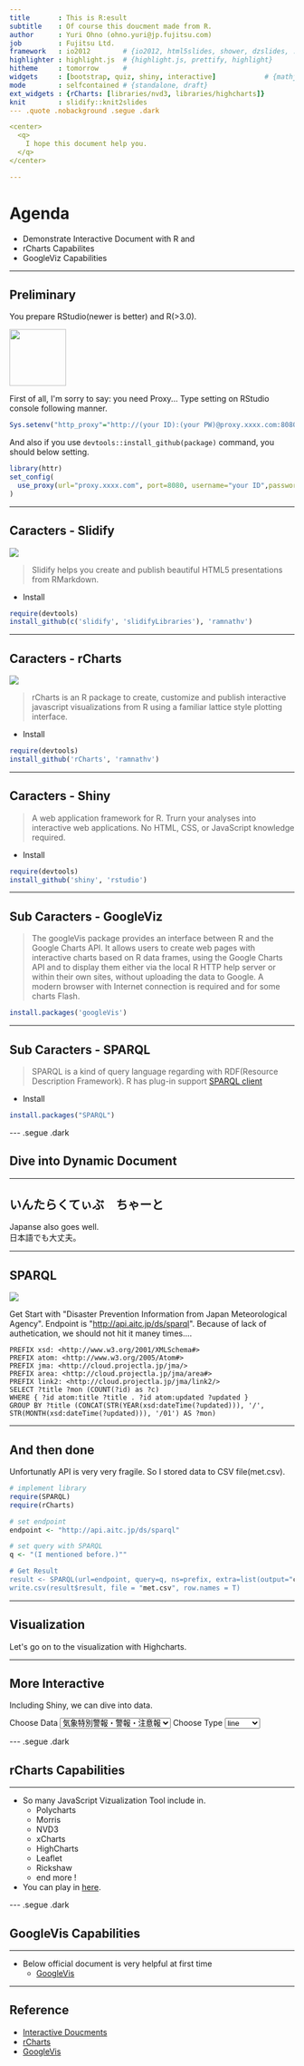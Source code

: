 ```yaml
---
title       : This is R:esult
subtitle    : Of course this doucment made from R.
author      : Yuri Ohno (ohno.yuri@jp.fujitsu.com)
job         : Fujitsu Ltd.
framework   : io2012        # {io2012, html5slides, shower, dzslides, ...}
highlighter : highlight.js  # {highlight.js, prettify, highlight}
hitheme     : tomorrow      # 
widgets     : [bootstrap, quiz, shiny, interactive]            # {mathjax, quiz, bootstrap}
mode        : selfcontained # {standalone, draft}
ext_widgets : {rCharts: [libraries/nvd3, libraries/highcharts]}
knit        : slidify::knit2slides
--- .quote .nobackground .segue .dark

<center>
  <q>
    I hope this document help you.
  </q>
</center>

---
```


# Agenda

* Demonstrate Interactive Document with R and 
* rCharts Capabilites
* GoogleViz Capabilities

---

## Preliminary

You prepare RStudio(newer is better) and R(>3.0).

<img src="http://shiny.rstudio.com/tutorial/lesson2/www/bigorb.png" width="100" height="100">

First of all, I'm sorry to say: you need Proxy...
Type setting on RStudio console following manner.

```r
Sys.setenv("http_proxy"="http://(your ID):(your PW)@proxy.xxxx.com:8080/")
```

And also if you use ```devtools::install_github(package)``` command, you should below setting.

```r
library(httr)
set_config(
  use_proxy(url="proxy.xxxx.com", port=8080, username="your ID",password="your PW")
)
```

---

## Caracters - Slidify

<img src="./assets/img/slidify_logo.png">

> Slidify helps you create and publish beautiful HTML5 presentations from RMarkdown.

* Install

```r
require(devtools)
install_github(c('slidify', 'slidifyLibraries'), 'ramnathv')
```

---

## Caracters - rCharts

<img src="./assets/img/rcharts_logo.png">

> rCharts is an R package to create, customize and publish interactive javascript visualizations from R using a familiar lattice style plotting interface.

* Install

```r
require(devtools)
install_github('rCharts', 'ramnathv')
```

---

## Caracters - Shiny

> A web application framework for R. Trurn your analyses into interactive web applications. No HTML, CSS, or JavaScript knowledge required.

* Install

```r
require(devtools)
install_github('shiny', 'rstudio')
```

---

## Sub Caracters - GoogleViz

> The googleVis package provides an interface between R and the Google Charts API.
It allows users to create web pages with interactive charts based on R data frames, using the Google Charts API and to display them either via the local R HTTP help server or within their own sites, without uploading the data to Google. A modern browser with Internet connection is required and for some charts Flash.

```r
install.packages('googleVis')
```

---

## Sub Caracters - SPARQL

> SPARQL is a kind of query language regarding with RDF(Resource Description Framework). R has plug-in support [SPARQL client](http://cran.r-project.org/web/packages/SPARQL/index.html)

* Install

```r
install.packages("SPARQL")
```

--- .segue .dark

## Dive into Dynamic Document

---

## いんたらくてぃぶ　ちゃーと

Japanse also goes well.<br>
日本語でも大丈夫。


<div id = 'chart1' class = 'rChart nvd3'></div>
<script type='text/javascript'>
 $(document).ready(function(){
      drawchart1()
    });
    function drawchart1(){  
      var opts = {
 "dom": "chart1",
"width":    800,
"height":    400,
"x": "Hair",
"y": "Freq",
"group": "Eye",
"type": "multiBarChart",
"id": "chart1" 
},
        data = [
 {
 "Hair": "Black",
"Eye": "Brown",
"Sex": "Male",
"Freq":             32 
},
{
 "Hair": "Brown",
"Eye": "Brown",
"Sex": "Male",
"Freq":             53 
},
{
 "Hair": "Red",
"Eye": "Brown",
"Sex": "Male",
"Freq":             10 
},
{
 "Hair": "Blond",
"Eye": "Brown",
"Sex": "Male",
"Freq":              3 
},
{
 "Hair": "Black",
"Eye": "Blue",
"Sex": "Male",
"Freq":             11 
},
{
 "Hair": "Brown",
"Eye": "Blue",
"Sex": "Male",
"Freq":             50 
},
{
 "Hair": "Red",
"Eye": "Blue",
"Sex": "Male",
"Freq":             10 
},
{
 "Hair": "Blond",
"Eye": "Blue",
"Sex": "Male",
"Freq":             30 
},
{
 "Hair": "Black",
"Eye": "Hazel",
"Sex": "Male",
"Freq":             10 
},
{
 "Hair": "Brown",
"Eye": "Hazel",
"Sex": "Male",
"Freq":             25 
},
{
 "Hair": "Red",
"Eye": "Hazel",
"Sex": "Male",
"Freq":              7 
},
{
 "Hair": "Blond",
"Eye": "Hazel",
"Sex": "Male",
"Freq":              5 
},
{
 "Hair": "Black",
"Eye": "Green",
"Sex": "Male",
"Freq":              3 
},
{
 "Hair": "Brown",
"Eye": "Green",
"Sex": "Male",
"Freq":             15 
},
{
 "Hair": "Red",
"Eye": "Green",
"Sex": "Male",
"Freq":              7 
},
{
 "Hair": "Blond",
"Eye": "Green",
"Sex": "Male",
"Freq":              8 
} 
]
  
      if(!(opts.type==="pieChart" || opts.type==="sparklinePlus" || opts.type==="bulletChart")) {
        var data = d3.nest()
          .key(function(d){
            //return opts.group === undefined ? 'main' : d[opts.group]
            //instead of main would think a better default is opts.x
            return opts.group === undefined ? opts.y : d[opts.group];
          })
          .entries(data);
      }
      
      if (opts.disabled != undefined){
        data.map(function(d, i){
          d.disabled = opts.disabled[i]
        })
      }
      
      nv.addGraph(function() {
        var chart = nv.models[opts.type]()
          .width(opts.width)
          .height(opts.height)
          
        if (opts.type != "bulletChart"){
          chart
            .x(function(d) { return d[opts.x] })
            .y(function(d) { return d[opts.y] })
        }
          
         
        
          
        

        
        
        
      
       d3.select("#" + opts.id)
        .append('svg')
        .datum(data)
        .transition().duration(500)
        .call(chart);

       nv.utils.windowResize(chart.update);
       return chart;
      });
    };
</script>

---

## SPARQL

<img src="./assets/img/aitc_logo_small.png">

Get Start with "Disaster Prevention Information from Japan Meteorological Agency".
Endpoint is "http://api.aitc.jp/ds/sparql". Because of lack of authetication, we should not hit it maney times....

```
PREFIX xsd: <http://www.w3.org/2001/XMLSchema#>
PREFIX atom: <http://www.w3.org/2005/Atom#>
PREFIX jma: <http://cloud.projectla.jp/jma/>
PREFIX area: <http://cloud.projectla.jp/jma/area#>
PREFIX link2: <http://cloud.projectla.jp/jma/link2/>
SELECT ?title ?mon (COUNT(?id) as ?c) 
WHERE { ?id atom:title ?title . ?id atom:updated ?updated } 
GROUP BY ?title (CONCAT(STR(YEAR(xsd:dateTime(?updated))), '/', STR(MONTH(xsd:dateTime(?updated))), '/01') AS ?mon)
```

---

## And then done

Unfortunatly API is very very fragile. So I stored data to CSV file(met.csv).

```r
# implement library
require(SPARQL)
require(rCharts)

# set endpoint
endpoint <- "http://api.aitc.jp/ds/sparql"

# set query with SPARQL
q <- "(I mentioned before.)""

# Get Result
result <- SPARQL(url=endpoint, query=q, ns=prefix, extra=list(output="csv"), format="csv")
write.csv(result$result, file = "met.csv", row.names = T)
```

---

## Visualization

Let's go on to the visualization with Highcharts.

<center>

<div id = 'chart2' class = 'rChart highcharts'></div>
<script type='text/javascript'>
    (function($){
        $(function () {
            var chart = new Highcharts.Chart({
 "dom": "chart2",
"width":            800,
"height":            400,
"credits": {
 "href": null,
"text": null 
},
"exporting": {
 "enabled": false 
},
"title": {
 "text": null 
},
"yAxis": [
 {
 "title": {
 "text": "c" 
} 
} 
],
"series": [
 {
 "data": [
 [
  1356998400000,
10701 
],
[
  1359676800000,
10149 
],
[
  1362096000000,
11048 
],
[
  1364774400000,
11797 
],
[
  1367366400000,
9343 
],
[
  1370044800000,
10671 
],
[
  1372636800000,
15315 
],
[
  1375315200000,
15721 
],
[
  1377993600000,
12194 
],
[
  1380585600000,
12271 
],
[
  1383264000000,
10895 
],
[
  1385856000000,
10712 
],
[
  1388534400000,
10232 
],
[
  1391212800000,
9864 
],
[
  1393632000000,
11241 
],
[
  1396310400000,
9571 
],
[
  1398902400000,
10478 
],
[
  1401580800000,
12611 
],
[
  1404172800000,
6588 
] 
],
"name": "JMAXML publishing feed",
"type": null,
"marker": {
 "radius":              3 
} 
},
{
 "data": [
 [
  1367366400000,
18 
],
[
  1370044800000,
7 
],
[
  1372636800000,
66 
],
[
  1375315200000,
94 
],
[
  1377993600000,
8 
],
[
  1396310400000,
2 
],
[
  1398902400000,
18 
],
[
  1401580800000,
24 
],
[
  1404172800000,
10 
] 
],
"name": "スモッグ気象情報",
"type": null,
"marker": {
 "radius":              3 
} 
},
{
 "data": [
 [
  1356998400000,
24 
],
[
  1359676800000,
3 
],
[
  1362096000000,
45 
],
[
  1364774400000,
28 
],
[
  1367366400000,
17 
],
[
  1370044800000,
31 
],
[
  1372636800000,
29 
],
[
  1375315200000,
59 
],
[
  1377993600000,
24 
],
[
  1380585600000,
35 
],
[
  1383264000000,
22 
],
[
  1385856000000,
25 
],
[
  1388534400000,
25 
],
[
  1391212800000,
27 
],
[
  1393632000000,
50 
],
[
  1396310400000,
4 
],
[
  1398902400000,
13 
],
[
  1401580800000,
13 
],
[
  1404172800000,
11 
] 
],
"name": "異常天候早期警戒情報",
"type": null,
"marker": {
 "radius":              3 
} 
},
{
 "data": [
 [
  1356998400000,
14 
],
[
  1359676800000,
17 
],
[
  1362096000000,
20 
],
[
  1364774400000,
17 
],
[
  1367366400000,
14 
],
[
  1370044800000,
22 
],
[
  1372636800000,
17 
],
[
  1375315200000,
16 
],
[
  1377993600000,
20 
],
[
  1380585600000,
18 
],
[
  1383264000000,
10 
],
[
  1385856000000,
16 
],
[
  1388534400000,
19 
],
[
  1391212800000,
13 
],
[
  1393632000000,
15 
],
[
  1396310400000,
9 
],
[
  1398902400000,
10 
],
[
  1401580800000,
15 
],
[
  1404172800000,
8 
] 
],
"name": "火山の状況に関する解説情報",
"type": null,
"marker": {
 "radius":              3 
} 
},
{
 "data": [
 [
  1383264000000,
3 
],
[
  1401580800000,
1 
] 
],
"name": "火山現象に関する海上警報・海上予報",
"type": null,
"marker": {
 "radius":              3 
} 
},
{
 "data": [
 [
  1354320000000,
38 
],
[
  1356998400000,
3588 
],
[
  1359676800000,
3420 
],
[
  1362096000000,
3812 
],
[
  1364774400000,
4201 
],
[
  1367366400000,
2987 
],
[
  1370044800000,
3371 
],
[
  1372636800000,
5054 
],
[
  1375315200000,
5253 
],
[
  1377993600000,
3644 
],
[
  1380585600000,
3621 
],
[
  1383264000000,
3637 
],
[
  1385856000000,
3548 
],
[
  1388534400000,
3684 
],
[
  1391212800000,
3182 
],
[
  1393632000000,
4012 
],
[
  1396310400000,
3369 
],
[
  1398902400000,
3470 
],
[
  1401580800000,
4330 
],
[
  1404172800000,
1998 
] 
],
"name": "気象警報・注意報",
"type": null,
"marker": {
 "radius":              3 
} 
},
{
 "data": [
 [
  1375315200000,
1734 
],
[
  1377993600000,
3644 
],
[
  1380585600000,
3621 
],
[
  1383264000000,
3637 
],
[
  1385856000000,
3548 
],
[
  1388534400000,
3684 
],
[
  1391212800000,
3182 
],
[
  1393632000000,
4012 
],
[
  1396310400000,
3369 
],
[
  1398902400000,
3470 
],
[
  1401580800000,
4330 
],
[
  1404172800000,
1998 
] 
],
"name": "気象特別警報・警報・注意報",
"type": null,
"marker": {
 "radius":              3 
} 
},
{
 "data": [
 [
  1377993600000,
7 
],
[
  1404172800000,
23 
] 
],
"name": "気象特別警報報知",
"type": null,
"marker": {
 "radius":              3 
} 
},
{
 "data": [
 [
  1356998400000,
8 
],
[
  1359676800000,
1 
],
[
  1377993600000,
2 
],
[
  1380585600000,
33 
],
[
  1383264000000,
93 
],
[
  1385856000000,
63 
],
[
  1388534400000,
10 
],
[
  1391212800000,
1 
] 
],
"name": "季節観測",
"type": null,
"marker": {
 "radius":              3 
} 
},
{
 "data": [
 [
  1364774400000,
2 
],
[
  1370044800000,
1 
],
[
  1372636800000,
23 
],
[
  1375315200000,
28 
],
[
  1377993600000,
20 
],
[
  1380585600000,
3 
],
[
  1401580800000,
5 
],
[
  1404172800000,
1 
] 
],
"name": "記録的短時間大雨情報",
"type": null,
"marker": {
 "radius":              3 
} 
},
{
 "data": [
 [
  1359676800000,
1 
],
[
  1364774400000,
1 
],
[
  1367366400000,
1 
],
[
  1375315200000,
1 
],
[
  1377993600000,
1 
],
[
  1393632000000,
1 
],
[
  1398902400000,
1 
],
[
  1404172800000,
2 
] 
],
"name": "顕著な地震の震源要素更新のお知らせ",
"type": null,
"marker": {
 "radius":              3 
} 
},
{
 "data": [
 [
  1364774400000,
37 
],
[
  1370044800000,
39 
],
[
  1372636800000,
164 
],
[
  1375315200000,
65 
],
[
  1377993600000,
472 
],
[
  1380585600000,
51 
],
[
  1383264000000,
2 
],
[
  1391212800000,
3 
],
[
  1393632000000,
4 
],
[
  1396310400000,
9 
],
[
  1401580800000,
16 
],
[
  1404172800000,
63 
] 
],
"name": "指定河川洪水予報",
"type": null,
"marker": {
 "radius":              3 
} 
},
{
 "data": [
 [
  1354320000000,
5 
],
[
  1356998400000,
526 
],
[
  1359676800000,
476 
],
[
  1362096000000,
507 
],
[
  1364774400000,
502 
],
[
  1367366400000,
527 
],
[
  1370044800000,
510 
],
[
  1372636800000,
527 
],
[
  1375315200000,
527 
],
[
  1377993600000,
510 
],
[
  1380585600000,
527 
],
[
  1383264000000,
510 
],
[
  1385856000000,
527 
],
[
  1388534400000,
527 
],
[
  1391212800000,
475 
],
[
  1393632000000,
527 
],
[
  1396310400000,
510 
],
[
  1398902400000,
527 
],
[
  1401580800000,
510 
],
[
  1404172800000,
208 
] 
],
"name": "紫外線観測データ",
"type": null,
"marker": {
 "radius":              3 
} 
},
{
 "data": [
 [
  1354320000000,
1 
],
[
  1356998400000,
188 
],
[
  1359676800000,
257 
],
[
  1362096000000,
159 
],
[
  1364774400000,
266 
],
[
  1367366400000,
202 
],
[
  1370044800000,
177 
],
[
  1372636800000,
215 
],
[
  1375315200000,
198 
],
[
  1377993600000,
168 
],
[
  1380585600000,
167 
],
[
  1383264000000,
192 
],
[
  1385856000000,
162 
],
[
  1388534400000,
147 
],
[
  1391212800000,
147 
],
[
  1393632000000,
167 
],
[
  1396310400000,
156 
],
[
  1398902400000,
184 
],
[
  1401580800000,
150 
],
[
  1404172800000,
74 
] 
],
"name": "震源・震度に関する情報",
"type": null,
"marker": {
 "radius":              3 
} 
},
{
 "data": [
 [
  1356998400000,
20 
],
[
  1359676800000,
29 
],
[
  1362096000000,
17 
],
[
  1364774400000,
22 
],
[
  1367366400000,
20 
],
[
  1370044800000,
14 
],
[
  1372636800000,
23 
],
[
  1375315200000,
18 
],
[
  1377993600000,
12 
],
[
  1380585600000,
18 
],
[
  1383264000000,
24 
],
[
  1385856000000,
23 
],
[
  1388534400000,
10 
],
[
  1391212800000,
14 
],
[
  1393632000000,
10 
],
[
  1396310400000,
15 
],
[
  1398902400000,
14 
],
[
  1401580800000,
17 
],
[
  1404172800000,
7 
] 
],
"name": "震源に関する情報",
"type": null,
"marker": {
 "radius":              3 
} 
},
{
 "data": [
 [
  1356998400000,
27 
],
[
  1359676800000,
43 
],
[
  1362096000000,
23 
],
[
  1364774400000,
45 
],
[
  1367366400000,
22 
],
[
  1370044800000,
17 
],
[
  1372636800000,
28 
],
[
  1375315200000,
22 
],
[
  1377993600000,
20 
],
[
  1380585600000,
27 
],
[
  1383264000000,
33 
],
[
  1385856000000,
32 
],
[
  1388534400000,
13 
],
[
  1391212800000,
17 
],
[
  1393632000000,
18 
],
[
  1396310400000,
22 
],
[
  1398902400000,
17 
],
[
  1401580800000,
23 
],
[
  1404172800000,
10 
] 
],
"name": "震度速報",
"type": null,
"marker": {
 "radius":              3 
} 
},
{
 "data": [
 [
  1356998400000,
34 
],
[
  1359676800000,
72 
],
[
  1362096000000,
271 
],
[
  1364774400000,
261 
],
[
  1367366400000,
161 
],
[
  1370044800000,
82 
],
[
  1372636800000,
178 
],
[
  1375315200000,
94 
],
[
  1377993600000,
85 
],
[
  1380585600000,
43 
],
[
  1383264000000,
115 
],
[
  1385856000000,
111 
],
[
  1388534400000,
51 
],
[
  1391212800000,
78 
],
[
  1393632000000,
230 
],
[
  1396310400000,
308 
],
[
  1398902400000,
144 
],
[
  1401580800000,
87 
],
[
  1404172800000,
75 
] 
],
"name": "生物季節観測",
"type": null,
"marker": {
 "radius":              3 
} 
},
{
 "data": [
 [
  1356998400000,
4 
],
[
  1359676800000,
4 
],
[
  1362096000000,
5 
],
[
  1364774400000,
4 
],
[
  1367366400000,
5 
],
[
  1370044800000,
4 
],
[
  1372636800000,
4 
],
[
  1375315200000,
5 
],
[
  1377993600000,
4 
],
[
  1380585600000,
5 
],
[
  1383264000000,
5 
],
[
  1385856000000,
4 
],
[
  1388534400000,
5 
],
[
  1391212800000,
4 
],
[
  1393632000000,
4 
],
[
  1396310400000,
4 
],
[
  1398902400000,
5 
],
[
  1401580800000,
4 
],
[
  1404172800000,
2 
] 
],
"name": "全般１か月予報",
"type": null,
"marker": {
 "radius":              3 
} 
},
{
 "data": [
 [
  1356998400000,
1 
],
[
  1359676800000,
1 
],
[
  1362096000000,
1 
],
[
  1367366400000,
1 
],
[
  1370044800000,
1 
],
[
  1372636800000,
1 
],
[
  1375315200000,
1 
],
[
  1377993600000,
1 
],
[
  1380585600000,
1 
],
[
  1383264000000,
1 
],
[
  1385856000000,
1 
],
[
  1388534400000,
1 
],
[
  1391212800000,
1 
],
[
  1393632000000,
1 
],
[
  1396310400000,
1 
],
[
  1398902400000,
1 
],
[
  1401580800000,
1 
] 
],
"name": "全般３か月予報",
"type": null,
"marker": {
 "radius":              3 
} 
},
{
 "data": [
 [
  1375315200000,
5 
],
[
  1398902400000,
1 
] 
],
"name": "全般スモッグ気象情報",
"type": null,
"marker": {
 "radius":              3 
} 
},
{
 "data": [
 [
  1354320000000,
1 
],
[
  1356998400000,
126 
],
[
  1359676800000,
112 
],
[
  1362096000000,
121 
],
[
  1364774400000,
119 
],
[
  1367366400000,
124 
],
[
  1370044800000,
120 
],
[
  1372636800000,
124 
],
[
  1375315200000,
127 
],
[
  1377993600000,
122 
],
[
  1380585600000,
125 
],
[
  1383264000000,
120 
],
[
  1385856000000,
126 
],
[
  1388534400000,
124 
],
[
  1391212800000,
113 
],
[
  1393632000000,
126 
],
[
  1396310400000,
121 
],
[
  1398902400000,
126 
],
[
  1401580800000,
120 
],
[
  1404172800000,
50 
] 
],
"name": "全般海上警報（定時）",
"type": null,
"marker": {
 "radius":              3 
} 
},
{
 "data": [
 [
  1356998400000,
5 
],
[
  1370044800000,
5 
],
[
  1372636800000,
23 
],
[
  1375315200000,
45 
],
[
  1377993600000,
67 
],
[
  1380585600000,
104 
],
[
  1383264000000,
38 
],
[
  1393632000000,
15 
],
[
  1396310400000,
7 
],
[
  1404172800000,
29 
] 
],
"name": "全般海上警報（臨時）",
"type": null,
"marker": {
 "radius":              3 
} 
},
{
 "data": [
 [
  1354320000000,
1 
],
[
  1356998400000,
20 
],
[
  1359676800000,
10 
],
[
  1362096000000,
17 
],
[
  1364774400000,
16 
],
[
  1367366400000,
3 
],
[
  1370044800000,
11 
],
[
  1372636800000,
27 
],
[
  1375315200000,
36 
],
[
  1377993600000,
10 
],
[
  1380585600000,
1 
],
[
  1383264000000,
18 
],
[
  1385856000000,
28 
],
[
  1388534400000,
2 
],
[
  1391212800000,
14 
],
[
  1393632000000,
19 
],
[
  1396310400000,
7 
],
[
  1398902400000,
5 
],
[
  1401580800000,
21 
],
[
  1404172800000,
9 
] 
],
"name": "全般気象情報",
"type": null,
"marker": {
 "radius":              3 
} 
},
{
 "data": [
 [
  1356998400000,
37 
],
[
  1359676800000,
30 
],
[
  1362096000000,
35 
],
[
  1364774400000,
31 
],
[
  1367366400000,
35 
],
[
  1370044800000,
39 
],
[
  1372636800000,
36 
],
[
  1375315200000,
42 
],
[
  1377993600000,
38 
],
[
  1380585600000,
42 
],
[
  1383264000000,
31 
],
[
  1385856000000,
34 
],
[
  1388534400000,
36 
],
[
  1391212800000,
33 
],
[
  1393632000000,
39 
],
[
  1396310400000,
31 
],
[
  1398902400000,
31 
],
[
  1401580800000,
31 
],
[
  1404172800000,
15 
] 
],
"name": "全般週間天気予報",
"type": null,
"marker": {
 "radius":              3 
} 
},
{
 "data": [
 [
  1370044800000,
14 
],
[
  1372636800000,
12 
],
[
  1375315200000,
14 
],
[
  1377993600000,
24 
],
[
  1380585600000,
58 
],
[
  1401580800000,
5 
],
[
  1404172800000,
24 
] 
],
"name": "全般台風情報",
"type": null,
"marker": {
 "radius":              3 
} 
},
{
 "data": [
 [
  1370044800000,
5 
],
[
  1372636800000,
13 
],
[
  1375315200000,
13 
],
[
  1377993600000,
12 
],
[
  1380585600000,
55 
],
[
  1404172800000,
29 
] 
],
"name": "全般台風情報（詳細）",
"type": null,
"marker": {
 "radius":              3 
} 
},
{
 "data": [
 [
  1356998400000,
1 
],
[
  1359676800000,
1 
],
[
  1370044800000,
67 
],
[
  1372636800000,
53 
],
[
  1375315200000,
89 
],
[
  1377993600000,
127 
],
[
  1380585600000,
256 
],
[
  1383264000000,
2 
],
[
  1388534400000,
2 
],
[
  1391212800000,
1 
],
[
  1396310400000,
2 
],
[
  1401580800000,
15 
],
[
  1404172800000,
110 
] 
],
"name": "全般台風情報（定型）",
"type": null,
"marker": {
 "radius":              3 
} 
},
{
 "data": [
 [
  1359676800000,
1 
],
[
  1377993600000,
1 
],
[
  1391212800000,
1 
] 
],
"name": "全般暖・寒候期予報",
"type": null,
"marker": {
 "radius":              3 
} 
},
{
 "data": [
 [
  1356998400000,
2 
],
[
  1359676800000,
2 
],
[
  1362096000000,
2 
],
[
  1364774400000,
2 
],
[
  1367366400000,
2 
],
[
  1370044800000,
2 
],
[
  1372636800000,
2 
],
[
  1375315200000,
3 
],
[
  1377993600000,
3 
],
[
  1380585600000,
3 
],
[
  1383264000000,
2 
],
[
  1385856000000,
2 
],
[
  1388534400000,
2 
],
[
  1391212800000,
1 
],
[
  1393632000000,
1 
],
[
  1396310400000,
2 
],
[
  1398902400000,
2 
],
[
  1401580800000,
2 
],
[
  1404172800000,
1 
] 
],
"name": "全般潮位情報",
"type": null,
"marker": {
 "radius":              3 
} 
},
{
 "data": [
 [
  1364774400000,
1 
],
[
  1367366400000,
1 
],
[
  1370044800000,
2 
],
[
  1372636800000,
3 
],
[
  1375315200000,
4 
],
[
  1383264000000,
1 
],
[
  1385856000000,
1 
],
[
  1388534400000,
1 
] 
],
"name": "全般天候情報",
"type": null,
"marker": {
 "radius":              3 
} 
},
{
 "data": [
 [
  1356998400000,
45 
],
[
  1359676800000,
20 
],
[
  1370044800000,
149 
],
[
  1372636800000,
147 
],
[
  1375315200000,
305 
],
[
  1377993600000,
336 
],
[
  1380585600000,
530 
],
[
  1383264000000,
154 
],
[
  1388534400000,
56 
],
[
  1391212800000,
27 
],
[
  1393632000000,
42 
],
[
  1396310400000,
81 
],
[
  1398902400000,
3 
],
[
  1401580800000,
33 
],
[
  1404172800000,
142 
] 
],
"name": "台風解析・予報情報（３日予報）",
"type": null,
"marker": {
 "radius":              3 
} 
},
{
 "data": [
 [
  1356998400000,
5 
],
[
  1370044800000,
21 
],
[
  1372636800000,
18 
],
[
  1375315200000,
63 
],
[
  1377993600000,
56 
],
[
  1380585600000,
111 
],
[
  1383264000000,
27 
],
[
  1388534400000,
4 
],
[
  1391212800000,
3 
],
[
  1393632000000,
12 
],
[
  1396310400000,
26 
],
[
  1404172800000,
26 
] 
],
"name": "台風解析・予報情報（５日予報）",
"type": null,
"marker": {
 "radius":              3 
} 
},
{
 "data": [
 [
  1359676800000,
3 
],
[
  1364774400000,
3 
],
[
  1367366400000,
1 
],
[
  1375315200000,
1 
],
[
  1377993600000,
1 
],
[
  1380585600000,
1 
],
[
  1393632000000,
1 
],
[
  1396310400000,
5 
],
[
  1398902400000,
1 
],
[
  1404172800000,
3 
] 
],
"name": "地震の活動状況等に関する情報",
"type": null,
"marker": {
 "radius":              3 
} 
},
{
 "data": [
 [
  1356998400000,
44 
],
[
  1359676800000,
44 
],
[
  1362096000000,
55 
],
[
  1364774400000,
44 
],
[
  1367366400000,
55 
],
[
  1370044800000,
44 
],
[
  1372636800000,
44 
],
[
  1375315200000,
55 
],
[
  1377993600000,
44 
],
[
  1380585600000,
55 
],
[
  1383264000000,
55 
],
[
  1385856000000,
44 
],
[
  1388534400000,
55 
],
[
  1391212800000,
44 
],
[
  1393632000000,
44 
],
[
  1396310400000,
44 
],
[
  1398902400000,
55 
],
[
  1401580800000,
44 
],
[
  1404172800000,
22 
] 
],
"name": "地方１か月予報",
"type": null,
"marker": {
 "radius":              3 
} 
},
{
 "data": [
 [
  1356998400000,
11 
],
[
  1359676800000,
11 
],
[
  1362096000000,
11 
],
[
  1367366400000,
11 
],
[
  1370044800000,
11 
],
[
  1372636800000,
11 
],
[
  1375315200000,
11 
],
[
  1377993600000,
11 
],
[
  1380585600000,
11 
],
[
  1383264000000,
11 
],
[
  1385856000000,
11 
],
[
  1388534400000,
11 
],
[
  1391212800000,
11 
],
[
  1393632000000,
11 
],
[
  1396310400000,
11 
],
[
  1398902400000,
11 
],
[
  1401580800000,
11 
] 
],
"name": "地方３か月予報",
"type": null,
"marker": {
 "radius":              3 
} 
},
{
 "data": [
 [
  1354320000000,
11 
],
[
  1356998400000,
1129 
],
[
  1359676800000,
1113 
],
[
  1362096000000,
1094 
],
[
  1364774400000,
1149 
],
[
  1367366400000,
883 
],
[
  1370044800000,
887 
],
[
  1372636800000,
754 
],
[
  1375315200000,
600 
],
[
  1377993600000,
706 
],
[
  1380585600000,
1105 
],
[
  1383264000000,
977 
],
[
  1385856000000,
1131 
],
[
  1388534400000,
1067 
],
[
  1391212800000,
1088 
],
[
  1393632000000,
1188 
],
[
  1396310400000,
819 
],
[
  1398902400000,
1015 
],
[
  1401580800000,
831 
],
[
  1404172800000,
426 
] 
],
"name": "地方海上警報",
"type": null,
"marker": {
 "radius":              3 
} 
},
{
 "data": [
 [
  1354320000000,
12 
],
[
  1356998400000,
746 
],
[
  1359676800000,
677 
],
[
  1362096000000,
724 
],
[
  1364774400000,
724 
],
[
  1367366400000,
749 
],
[
  1370044800000,
722 
],
[
  1372636800000,
748 
],
[
  1375315200000,
751 
],
[
  1377993600000,
723 
],
[
  1380585600000,
746 
],
[
  1383264000000,
722 
],
[
  1385856000000,
747 
],
[
  1388534400000,
745 
],
[
  1391212800000,
678 
],
[
  1393632000000,
747 
],
[
  1396310400000,
721 
],
[
  1398902400000,
750 
],
[
  1401580800000,
720 
],
[
  1404172800000,
292 
] 
],
"name": "地方海上予報",
"type": null,
"marker": {
 "radius":              3 
} 
},
{
 "data": [
 [
  1354320000000,
1 
],
[
  1356998400000,
140 
],
[
  1359676800000,
72 
],
[
  1362096000000,
95 
],
[
  1364774400000,
126 
],
[
  1367366400000,
24 
],
[
  1370044800000,
126 
],
[
  1372636800000,
263 
],
[
  1375315200000,
300 
],
[
  1377993600000,
216 
],
[
  1380585600000,
288 
],
[
  1383264000000,
104 
],
[
  1385856000000,
173 
],
[
  1388534400000,
73 
],
[
  1391212800000,
146 
],
[
  1393632000000,
98 
],
[
  1396310400000,
41 
],
[
  1398902400000,
50 
],
[
  1401580800000,
142 
],
[
  1404172800000,
200 
] 
],
"name": "地方気象情報",
"type": null,
"marker": {
 "radius":              3 
} 
},
{
 "data": [
 [
  1370044800000,
7 
],
[
  1372636800000,
88 
],
[
  1375315200000,
159 
],
[
  1377993600000,
5 
],
[
  1398902400000,
2 
],
[
  1401580800000,
8 
],
[
  1404172800000,
12 
] 
],
"name": "地方高温注意情報",
"type": null,
"marker": {
 "radius":              3 
} 
},
{
 "data": [
 [
  1356998400000,
691 
],
[
  1359676800000,
621 
],
[
  1362096000000,
658 
],
[
  1364774400000,
645 
],
[
  1367366400000,
695 
],
[
  1370044800000,
672 
],
[
  1372636800000,
686 
],
[
  1375315200000,
691 
],
[
  1377993600000,
675 
],
[
  1380585600000,
682 
],
[
  1383264000000,
664 
],
[
  1385856000000,
693 
],
[
  1388534400000,
687 
],
[
  1391212800000,
626 
],
[
  1393632000000,
689 
],
[
  1396310400000,
666 
],
[
  1398902400000,
688 
],
[
  1401580800000,
667 
],
[
  1404172800000,
279 
] 
],
"name": "地方週間天気予報",
"type": null,
"marker": {
 "radius":              3 
} 
},
{
 "data": [
 [
  1359676800000,
11 
],
[
  1377993600000,
11 
],
[
  1391212800000,
11 
] 
],
"name": "地方暖・寒候期予報",
"type": null,
"marker": {
 "radius":              3 
} 
},
{
 "data": [
 [
  1356998400000,
2 
],
[
  1359676800000,
2 
],
[
  1362096000000,
2 
],
[
  1364774400000,
3 
],
[
  1367366400000,
5 
],
[
  1370044800000,
5 
],
[
  1372636800000,
5 
],
[
  1375315200000,
11 
],
[
  1377993600000,
9 
],
[
  1380585600000,
8 
],
[
  1383264000000,
9 
],
[
  1385856000000,
3 
],
[
  1388534400000,
3 
],
[
  1391212800000,
1 
],
[
  1393632000000,
3 
],
[
  1396310400000,
2 
],
[
  1398902400000,
2 
],
[
  1401580800000,
5 
],
[
  1404172800000,
5 
] 
],
"name": "地方潮位情報",
"type": null,
"marker": {
 "radius":              3 
} 
},
{
 "data": [
 [
  1364774400000,
3 
],
[
  1367366400000,
15 
],
[
  1370044800000,
16 
],
[
  1372636800000,
16 
],
[
  1375315200000,
15 
],
[
  1377993600000,
3 
],
[
  1383264000000,
1 
],
[
  1385856000000,
1 
],
[
  1388534400000,
1 
],
[
  1398902400000,
2 
],
[
  1401580800000,
11 
],
[
  1404172800000,
1 
] 
],
"name": "地方天候情報",
"type": null,
"marker": {
 "radius":              3 
} 
},
{
 "data": [
 [
  1359676800000,
2 
],
[
  1364774400000,
3 
],
[
  1367366400000,
1 
],
[
  1380585600000,
3 
],
[
  1396310400000,
2 
],
[
  1404172800000,
3 
] 
],
"name": "津波警報・注意報・予報",
"type": null,
"marker": {
 "radius":              3 
} 
},
{
 "data": [
 [
  1364774400000,
3 
],
[
  1367366400000,
1 
],
[
  1380585600000,
3 
],
[
  1396310400000,
2 
],
[
  1404172800000,
3 
] 
],
"name": "津波警報・注意報・予報a",
"type": null,
"marker": {
 "radius":              3 
} 
},
{
 "data": [
 [
  1359676800000,
9 
],
[
  1380585600000,
6 
],
[
  1396310400000,
13 
],
[
  1404172800000,
6 
] 
],
"name": "津波情報",
"type": null,
"marker": {
 "radius":              3 
} 
},
{
 "data": [
 [
  1380585600000,
6 
],
[
  1396310400000,
13 
],
[
  1404172800000,
6 
] 
],
"name": "津波情報a",
"type": null,
"marker": {
 "radius":              3 
} 
},
{
 "data": [
 [
  1364774400000,
14 
],
[
  1367366400000,
8 
],
[
  1370044800000,
34 
],
[
  1372636800000,
282 
],
[
  1375315200000,
239 
],
[
  1377993600000,
357 
],
[
  1380585600000,
58 
],
[
  1391212800000,
10 
],
[
  1396310400000,
4 
],
[
  1398902400000,
4 
],
[
  1401580800000,
90 
],
[
  1404172800000,
108 
] 
],
"name": "土砂災害警戒情報",
"type": null,
"marker": {
 "radius":              3 
} 
},
{
 "data": [
 [
  1356998400000,
1 
],
[
  1359676800000,
1 
],
[
  1362096000000,
1 
],
[
  1364774400000,
1 
],
[
  1367366400000,
1 
],
[
  1370044800000,
1 
],
[
  1372636800000,
1 
],
[
  1375315200000,
1 
],
[
  1377993600000,
1 
],
[
  1380585600000,
1 
],
[
  1383264000000,
1 
],
[
  1385856000000,
1 
],
[
  1388534400000,
1 
],
[
  1391212800000,
1 
],
[
  1393632000000,
1 
],
[
  1396310400000,
1 
],
[
  1398902400000,
1 
],
[
  1401580800000,
1 
] 
],
"name": "東海地震観測情報",
"type": null,
"marker": {
 "radius":              3 
} 
},
{
 "data": [
 [
  1354320000000,
10 
],
[
  1356998400000,
155 
],
[
  1359676800000,
129 
],
[
  1362096000000,
463 
],
[
  1364774400000,
285 
],
[
  1367366400000,
4 
],
[
  1370044800000,
46 
],
[
  1372636800000,
82 
],
[
  1375315200000,
31 
],
[
  1377993600000,
197 
],
[
  1380585600000,
380 
],
[
  1383264000000,
159 
],
[
  1385856000000,
197 
],
[
  1388534400000,
56 
],
[
  1391212800000,
171 
],
[
  1393632000000,
138 
],
[
  1396310400000,
30 
],
[
  1398902400000,
190 
],
[
  1401580800000,
32 
],
[
  1404172800000,
207 
] 
],
"name": "特殊気象報",
"type": null,
"marker": {
 "radius":              3 
} 
},
{
 "data": [
 [
  1356998400000,
61 
],
[
  1359676800000,
87 
],
[
  1362096000000,
82 
],
[
  1364774400000,
21 
],
[
  1388534400000,
33 
],
[
  1391212800000,
86 
],
[
  1393632000000,
92 
],
[
  1396310400000,
75 
],
[
  1398902400000,
21 
] 
],
"name": "府県海氷予報",
"type": null,
"marker": {
 "radius":              3 
} 
},
{
 "data": [
 [
  1354320000000,
9 
],
[
  1356998400000,
531 
],
[
  1359676800000,
323 
],
[
  1362096000000,
389 
],
[
  1364774400000,
542 
],
[
  1367366400000,
123 
],
[
  1370044800000,
457 
],
[
  1372636800000,
970 
],
[
  1375315200000,
1135 
],
[
  1377993600000,
921 
],
[
  1380585600000,
950 
],
[
  1383264000000,
442 
],
[
  1385856000000,
612 
],
[
  1388534400000,
277 
],
[
  1391212800000,
680 
],
[
  1393632000000,
390 
],
[
  1396310400000,
161 
],
[
  1398902400000,
201 
],
[
  1401580800000,
595 
],
[
  1404172800000,
759 
] 
],
"name": "府県気象情報",
"type": null,
"marker": {
 "radius":              3 
} 
},
{
 "data": [
 [
  1367366400000,
1 
],
[
  1370044800000,
43 
],
[
  1372636800000,
541 
],
[
  1375315200000,
797 
],
[
  1377993600000,
30 
],
[
  1398902400000,
16 
],
[
  1401580800000,
58 
],
[
  1404172800000,
74 
] 
],
"name": "府県高温注意情報",
"type": null,
"marker": {
 "radius":              3 
} 
},
{
 "data": [
 [
  1356998400000,
3474 
],
[
  1359676800000,
3139 
],
[
  1362096000000,
3310 
],
[
  1364774400000,
3254 
],
[
  1367366400000,
3475 
],
[
  1370044800000,
3363 
],
[
  1372636800000,
3475 
],
[
  1375315200000,
3482 
],
[
  1377993600000,
3366 
],
[
  1380585600000,
3459 
],
[
  1383264000000,
3361 
],
[
  1385856000000,
3474 
],
[
  1388534400000,
3478 
],
[
  1391212800000,
3140 
],
[
  1393632000000,
3472 
],
[
  1396310400000,
3361 
],
[
  1398902400000,
3472 
],
[
  1401580800000,
3358 
],
[
  1404172800000,
1400 
] 
],
"name": "府県週間天気予報",
"type": null,
"marker": {
 "radius":              3 
} 
},
{
 "data": [
 [
  1356998400000,
8 
],
[
  1359676800000,
8 
],
[
  1362096000000,
11 
],
[
  1364774400000,
8 
],
[
  1367366400000,
14 
],
[
  1370044800000,
19 
],
[
  1372636800000,
25 
],
[
  1375315200000,
40 
],
[
  1377993600000,
31 
],
[
  1380585600000,
22 
],
[
  1383264000000,
21 
],
[
  1385856000000,
9 
],
[
  1388534400000,
12 
],
[
  1391212800000,
2 
],
[
  1393632000000,
5 
],
[
  1396310400000,
4 
],
[
  1398902400000,
7 
],
[
  1401580800000,
15 
],
[
  1404172800000,
20 
] 
],
"name": "府県潮位情報",
"type": null,
"marker": {
 "radius":              3 
} 
},
{
 "data": [
 [
  1354320000000,
69 
],
[
  1356998400000,
6488 
],
[
  1359676800000,
5938 
],
[
  1362096000000,
6409 
],
[
  1364774400000,
6677 
],
[
  1367366400000,
6361 
],
[
  1370044800000,
6642 
],
[
  1372636800000,
7795 
],
[
  1375315200000,
7793 
],
[
  1377993600000,
6591 
],
[
  1380585600000,
6600 
],
[
  1383264000000,
6394 
],
[
  1385856000000,
6411 
],
[
  1388534400000,
6504 
],
[
  1391212800000,
5897 
],
[
  1393632000000,
6752 
],
[
  1396310400000,
6371 
],
[
  1398902400000,
6680 
],
[
  1401580800000,
7238 
],
[
  1404172800000,
3017 
] 
],
"name": "府県天気概況",
"type": null,
"marker": {
 "radius":              3 
} 
},
{
 "data": [
 [
  1354320000000,
65 
],
[
  1356998400000,
5825 
],
[
  1359676800000,
5339 
],
[
  1362096000000,
5749 
],
[
  1364774400000,
5786 
],
[
  1367366400000,
5918 
],
[
  1370044800000,
6121 
],
[
  1372636800000,
6782 
],
[
  1375315200000,
6932 
],
[
  1377993600000,
6059 
],
[
  1380585600000,
5986 
],
[
  1383264000000,
5836 
],
[
  1385856000000,
5906 
],
[
  1388534400000,
5807 
],
[
  1391212800000,
5235 
],
[
  1393632000000,
5913 
],
[
  1396310400000,
5566 
],
[
  1398902400000,
6040 
],
[
  1401580800000,
6516 
],
[
  1404172800000,
2652 
] 
],
"name": "府県天気予報",
"type": null,
"marker": {
 "radius":              3 
} 
},
{
 "data": [
 [
  1364774400000,
13 
],
[
  1367366400000,
16 
],
[
  1370044800000,
44 
],
[
  1372636800000,
29 
],
[
  1375315200000,
63 
],
[
  1377993600000,
8 
],
[
  1383264000000,
5 
],
[
  1385856000000,
4 
],
[
  1388534400000,
4 
] 
],
"name": "府県天候情報",
"type": null,
"marker": {
 "radius":              3 
} 
},
{
 "data": [
 [
  1356998400000,
229 
],
[
  1359676800000,
241 
],
[
  1362096000000,
135 
],
[
  1364774400000,
31 
],
[
  1367366400000,
129 
],
[
  1370044800000,
37 
],
[
  1372636800000,
220 
],
[
  1375315200000,
281 
],
[
  1377993600000,
279 
],
[
  1380585600000,
214 
],
[
  1383264000000,
128 
],
[
  1385856000000,
110 
],
[
  1388534400000,
54 
],
[
  1391212800000,
75 
],
[
  1393632000000,
135 
],
[
  1396310400000,
51 
],
[
  1398902400000,
53 
],
[
  1401580800000,
100 
],
[
  1404172800000,
26 
] 
],
"name": "噴火に関する火山観測報",
"type": null,
"marker": {
 "radius":              3 
} 
},
{
 "data": [
 [
  1370044800000,
1 
],
[
  1372636800000,
2 
],
[
  1377993600000,
1 
],
[
  1380585600000,
2 
],
[
  1383264000000,
1 
],
[
  1385856000000,
1 
],
[
  1393632000000,
1 
],
[
  1401580800000,
3 
] 
],
"name": "噴火警報・予報",
"type": null,
"marker": {
 "radius":              3 
} 
},
{
 "data": [
 [
  1359676800000,
3 
],
[
  1362096000000,
48 
],
[
  1364774400000,
46 
],
[
  1367366400000,
20 
],
[
  1370044800000,
23 
],
[
  1372636800000,
414 
],
[
  1375315200000,
389 
],
[
  1377993600000,
271 
],
[
  1380585600000,
54 
],
[
  1383264000000,
158 
],
[
  1385856000000,
72 
],
[
  1388534400000,
14 
],
[
  1391212800000,
36 
],
[
  1393632000000,
29 
],
[
  1396310400000,
14 
],
[
  1398902400000,
100 
],
[
  1401580800000,
110 
],
[
  1404172800000,
123 
] 
],
"name": "竜巻注意情報",
"type": null,
"marker": {
 "radius":              3 
} 
} 
],
"xAxis": [
 {
 "type": "datetime",
"labels": {
 "format": "{value:%Y-%m}" 
} 
} 
],
"subtitle": {
 "text": null 
},
"id": "chart2",
"chart": {
 "renderTo": "chart2" 
} 
});
        });
    })(jQuery);
</script>
</center>

---

## More Interactive

Including Shiny, we can dive into data.

<div class="row-fluid">
  <div class="span4">
    <form class="well">
      <label class="control-label" for="title">Choose Data</label>
      <select id="title"><option value="気象特別警報・警報・注意報" selected>気象特別警報・警報・注意報</option>
<option value="土砂災害警戒情報">土砂災害警戒情報</option>
<option value="震源に関する情報">震源に関する情報</option></select>
      <script type="application/json" data-for="title" data-nonempty="">{}</script>
      <label class="control-label" for="type">Choose Type</label>
      <select id="type"><option value="line" selected>line</option>
<option value="scatter">scatter</option></select>
      <script type="application/json" data-for="type" data-nonempty="">{}</script>
    </form>
  </div>
  <div class="span8">
    <div id="metplot" class="shiny-html-output rChart"></div>
  </div>
</div>

--- .segue .dark

## rCharts Capabilities

---

* So many JavaScript Vizualization Tool include in.
  * Polycharts
  * Morris
  * NVD3
  * xCharts
  * HighCharts
  * Leaflet
  * Rickshaw
  * end more !
* You can play in [here](http://ramnathv.github.io/rCharts/).

--- .segue .dark

## GoogleVis Capabilities

---

* Below official document is very helpful at first time
  * [GoogleVis](http://decastillo.github.io/googleVis_Tutorial/#14)

---

## Reference

* [Interactive Doucments](http://slidify.github.io/dcmeetup/demos/interactive/)
* [rCharts](http://ramnathv.github.io/rCharts/)
* [GoogleVis](https://github.com/mages/googleVis)


